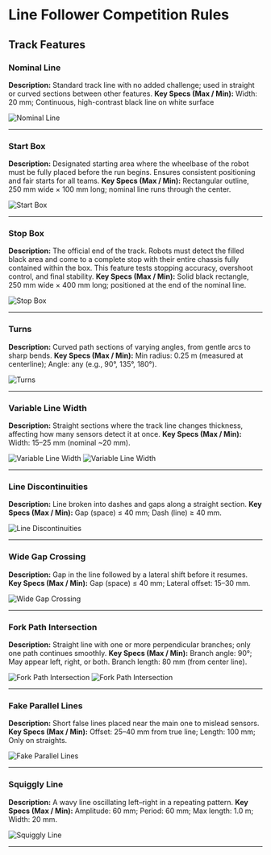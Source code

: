 # Line Follower Competition Rules

## Track Features

### Nominal Line
**Description:** Standard track line with no added challenge; used in straight or curved sections between other features.
**Key Specs (Max / Min):** Width: 20 mm; Continuous, high-contrast black line on white surface

![Nominal Line](trackComposer/images/nominal_line.png)

---

### Start Box
**Description:** Designated starting area where the wheelbase of the robot must be fully placed before the run begins. Ensures consistent positioning and fair starts for all teams.
**Key Specs (Max / Min):** Rectangular outline, 250 mm wide × 100 mm long; nominal line runs through the center.

![Start Box](trackComposer/images/start.png)

---

### Stop Box
**Description:** The official end of the track. Robots must detect the filled black area and come to a complete stop with their entire chassis fully contained within the box. This feature tests stopping accuracy, overshoot control, and final stability.
**Key Specs (Max / Min):** Solid black rectangle, 250 mm wide × 400 mm long; positioned at the end of the nominal line.

![Stop Box](trackComposer/images/stop.png)

---

### Turns
**Description:** Curved path sections of varying angles, from gentle arcs to sharp bends.
**Key Specs (Max / Min):** Min radius: 0.25 m (measured at centerline); Angle: any (e.g., 90°, 135°, 180°).

![Turns](trackComposer/images/turn.png)

---

### Variable Line Width
**Description:** Straight sections where the track line changes thickness, affecting how many sensors detect it at once.
**Key Specs (Max / Min):** Width: 15–25 mm (nominal ~20 mm).

![Variable Line Width](trackComposer/images/variable_line_width_0.png)
![Variable Line Width](trackComposer/images/variable_line_width_1.png)

---

### Line Discontinuities
**Description:** Line broken into dashes and gaps along a straight section.
**Key Specs (Max / Min):** Gap (space) ≤ 40 mm; Dash (line) ≥ 40 mm.

![Line Discontinuities](trackComposer/images/line_discontinuities.png)

---

### Wide Gap Crossing
**Description:** Gap in the line followed by a lateral shift before it resumes.
**Key Specs (Max / Min):** Gap (space) ≤ 40 mm; Lateral offset: 15–30 mm.

![Wide Gap Crossing](trackComposer/images/wide_gap.png)

---

### Fork Path Intersection
**Description:** Straight line with one or more perpendicular branches; only one path continues smoothly.
**Key Specs (Max / Min):** Branch angle: 90°; May appear left, right, or both. Branch length: 80 mm (from center line).

![Fork Path Intersection](trackComposer/images/fork_path_0.png)
![Fork Path Intersection](trackComposer/images/fork_path_1.png)

---

### Fake Parallel Lines
**Description:** Short false lines placed near the main one to mislead sensors.
**Key Specs (Max / Min):** Offset: 25–40 mm from true line; Length: 100 mm; Only on straights.

![Fake Parallel Lines](trackComposer/images/fake_parallel.png)

---

### Squiggly Line
**Description:** A wavy line oscillating left–right in a repeating pattern.
**Key Specs (Max / Min):** Amplitude: 60 mm; Period: 60 mm; Max length: 1.0 m; Width: 20 mm.

![Squiggly Line](trackComposer/images/squiggly_line.png)

---
